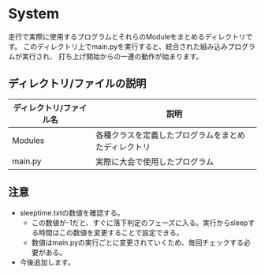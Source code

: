 # System
走行で実際に使用するプログラムとそれらのModuleをまとめるディレクトリです。
このディレクトリ上でmain.pyを実行すると、統合された組み込みプログラムが実行され、
打ち上げ開始からの一連の動作が始まります。

## ディレクトリ/ファイルの説明
|ディレクトリ/ファイル名|説明|
|----|-----|
|Modules|各種クラスを定義したプログラムをまとめたディレクトリ|
|main.py|実際に大会で使用したプログラム|


## 注意
- sleeptime.txtの数値を確認する。
    - この数値が-1だと、すぐに落下判定のフェーズに入る。実行からsleepする時間はこの数値を変更することで設定できる。
    - 数値はmain.pyの実行ごとに変更されていくため、毎回チェックする必要がある。
- 今後追加します。